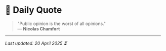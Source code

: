 # 📜 Daily Quote

> "Public opinion is the worst of all opinions."  
> — **Nicolas Chamfort**

---

_Last updated: 20 April 2025 ⏳_

